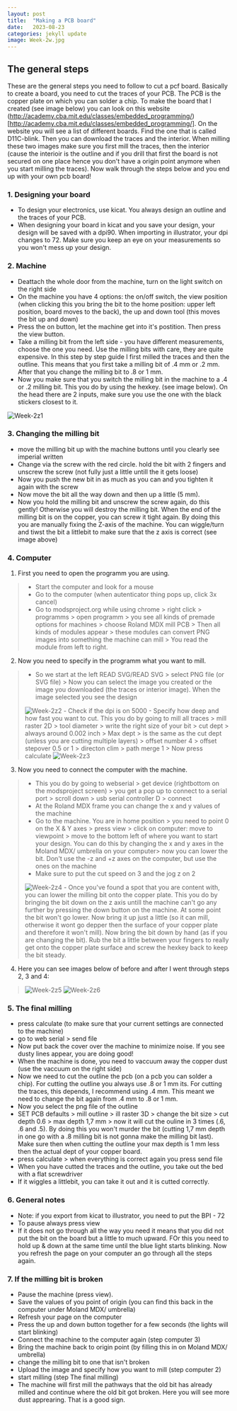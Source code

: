 ```yaml
---
layout: post
title:  "Making a PCB board"
date:   2023-08-23
categories: jekyll update
image: Week-2w.jpg
---
```


## The general steps
These are the general steps you need to follow to cut a pcf board. Basically to create a board, you need to cut the traces of your PCB. The PCB is the copper plate on which you can solder a chip. To make the board that I created (see image below) you can look on this website (http://academy.cba.mit.edu/classes/embedded_programming/)[http://academy.cba.mit.edu/classes/embedded_programming/]. On the website you will see a list of different boards. Find the one that is called  D11C-blink. Then you can download the traces and the interior. When milling these two images make sure you first mill the traces, then the interior (cause the interioir is the outline and if you drill that first the board is not secured on one place hence you don't have a origin point anymore when you start milling the traces). Now walk through the steps below and you end up with your own pcb board!

### 1. Designing your board
- To design your electronics, use kicat. You always design an outline and the traces of your PCB. 
- When designing your board in kicat and you save your design, your design will be saved with a dpi90. When importing in illustrator, your dpi changes to 72. Make sure you keep an eye on your measurements so you won't mess up your design. 

### 2. Machine
- Deattach the whole door from the machine, turn on the light switch on the right side 
- On the machine you have 4 options: the on/off switch, the view position (when clicking this you bring the bit to the home position: upper left position, board moves to the back), the up and down tool (this moves the bit up and down)
- Press the on button, let the machine get into it's postition. Then press the view button. 
- Take a milling bit from the left side - you have different measurements, choose the one you need. Use the milling bits with care, they are quite expensive. In this step by step guide I first milled the traces and then the outline. This means that you first take a milling bit of .4 mm or .2 mm. After that you change the milling bit to .8 or 1 mm.
- Now you make sure that you switch the milling bit in the machine to a .4 or .2 milling bit. This you do by using the hexkey. (see image below). On the head there are 2 inputs, make sure you use the one with the black stickers closest to it. 
<img src="./assets/img/Week-2z1.jpg" alt="Week-2z1"> 

### 3. Changing the milling bit
- move the milling bit up with the machine buttons until you clearly see imperial written
- Change via the screw with the red circle. hold the bit with 2 fingers and unscrew the screw (not fully just a little untill the it gets loose)
- Now you push the new bit in as much as you can and you tighten it again with the screw
- Now move the bit all the way down and then up a little (5 mm). 
- Now you hold the milling bit and unscrew the screw again, do this gently! Otherwise you will destroy the milling bit. When the end of the milling bit is on the copper, you can screw it tight again. By doing this you are manually fixing the Z-axis of the machine. You can wiggle/turn and tiwst the bit a littlebit to make sure that the z axis is correct (see image above)

### 4. Computer
1. First you need to open the programm you are using.
> - Start the computer and look for a mouse
> - Go to the computer (when autenticator thing pops up, click 3x cancel)
> - Go to modsproject.org while using chrome > right click > programms > open programm > you see all kinds of premade options for machines > choose Roland MDX mill PCB > Then all kinds of modules appear > these modules can convert PNG images into something the machine can mill > You read the module from left to right. 

2. Now you need to specify in the programm what you want to mill. 
> - So we start at the left READ SVG/READ SVG > select PNG file (or SVG file) > Now you can select the image you created or the image you downloaded (the traces or interior image). When the image selected you see the design
> <img src="./assets/img/Week-2z2.jpg" alt="Week-2z2"> 
> - Check if the dpi is on 5000 
> - Specify how deep and how fast you want to cut. This you do by going to mill all traces > mill raster 2D > tool diameter > write the right size of your bit > cut dept > always around 0.002 inch > Max dept > is the same as the cut dept (unless you are cutting multiple layers) > offset number 4 > offset stepover 0.5 or 1 > directon clim > path merge 1 > Now press calculate 
> <img src="./assets/img/Week-2z3.jpg" alt="Week-2z3"> 

3. Now you need to connect the computer with the machine. 
> - This you do by going to webserial > get device (rightbottom on the modsproject screen) > you get a pop up to connect to a serial port > scroll down > usb serial controller D > connect 
> - At the Roland MDX frame you can change the x and y values of the machine
> - Go to the machine. You are in home position > you need to point 0 on the X & Y axes > press view > click on computer: move to viewpoint > move to the bottom left of where you want to start your design. You can do this by changing the x and y axes in the Moland MDX/ umbrella on your computer> now you can lower the bit. Don't use the -z and +z axes on the computer, but use the ones on the machine 
> - Make sure to put the cut speed on 3 and the jog z on 2
> <img src="./assets/img/Week-2z4.jpg" alt="Week-2z4"> 
> - Once you've found a spot that you are content with, you can lower the milling bit onto the copper plate. This you do by bringing the bit down on the z axis untill the machine can't go any further by pressing the down button on the machine. At some point the bit won't go lower. Now bring it up just a little (so it can mill, otherwise it wont go depper then the surface of your copper plate and therefore it won't mill). Now bring the bit down by hand (as if you are changing the bit). Rub the bit a little between your fingers to really get onto the copper plate surface and screw the hexkey back to keep the bit steady. 

4. Here you can see images below of before and after I went through steps 2, 3 and 4:
> <img src="./assets/img/Week-2z5.png" alt="Week-2z5"> 
> <img src="./assets/img/Week-2z6.png" alt="Week-2z6"> 

### 5. The final milling
- press calculate (to make sure that your current settings are connected to the machine)
- go to web serial > send file
- Now put back the cover over the machine to minimize noise. If you see dusty lines appear, you are doing good!
- When the machine is done, you need to vaccuum away the copper dust (use the vaccuum on the right side) 
- Now we need to cut the outline the pcb (on a pcb you can solder a chip). For cutting the outline you always use .8 or 1 mm its. For cutting the traces, this depends, I recommend using .4 mm. This meant we need to change the bit again from .4 mm to .8 or 1 mm. 
- Now you select the png file of the outline
- SET PCB defaults > mill outline > ill raster 3D > change the bit size > cut depth 0.6 > max depth 1,7 mm > now it will cut the ouline in 3 times (.6, .6 and .5). By doing this you won't murder the bit (cutting 1,7 mm depth in one go with a .8 milling bit is not gonna make the milling bit last). Make sure then when cutting the outline your max depth is 1 mm less then the actual dept of your copper board. 
- press calculate > when everything is correct again you press send file
- When you have cutted the traces and the outline, you take out the bed with a flat screwdriver
- If it wiggles a littlebit, you can take it out and it is cutted correctly. 

### 6. General notes
- Note: if you export from kicat to illustrator, you need to put the BPI - 72
- To pause always press view
- If it does not go through all the way you need it means that you did not put the bit on the board but a little to much upward. FOr this you need to hold up & down at the same time until the blue light starts blinking. Now you refresh the page on your computer an go through all the steps again. 

### 7. If the milling bit is broken
- Pause the machine (press view). 
- Save the values of you point of origin (you can find this back in the computer under Moland MDX/ umbrella)
- Refresh your page on the computer
- Press the up and down button together for a few seconds (the lights will start blinking)
- Connect the machine to the computer again (step computer 3)
- Bring the machine back to origin point (by filling this in on Moland MDX/ umbrella)
- change the milling bit to one that isn't broken
- Upload the image and specify how you want to mill (step computer 2)
- start milling (step The final milling)
- The machine will first mill the pathways that the old bit has already milled and continue where the old bit got broken. Here you will see more dust apprearing. That is a good sign. 